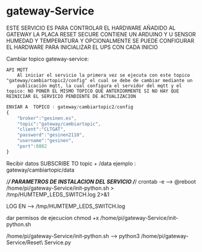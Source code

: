 # gateway-Service

ESTE SERVICIO ES PARA CONTROLAR EL HARDWARE AÑADIDO AL GATEWAY LA PLACA RESET SECURE CONTIENE UN ARDUINO Y U SENSOR HUMEDAD Y TEMPERATURA  Y OPCIONALMENTE SE PUEDE CONFIGURAR EL HARDWARE PARA INICIALIZAR EL UPS CON CADA INICIO

Cambiar topico gateway-service:

	API MQTT 
		Al iniciar el servicio la primera vez se ejecuta con este topico  "gateway/cambiartopic2/config" el cual se debe de cambiar mediante un 
		publicación mqtt, la cual configura el servidor del mqtt y el topico: NO PONER EL MISMO TOPICO QUE ANTERIORMENTE SI NO HAY QUE REINICIAR EL SERVICIO PENDIENTE DE ACTUALIZACION
```javascript		
ENVIAR A  TOPICO : gateway/cambiartopic2/config
{
	"broker":"gesinen.es",
	"topic":"gateway/cambiartopic",
	"client":"CLTGAT",
	"password":"gesinen2110",
	"username":"gesinen",
	"port":8882
}
```
Recibir datos 
SUBSCRIBE TO topic + /data 
	ejemplo : gateway/cambiartopic/data


/***************************************************************************************/
PARAMETROS DE INSTALACION DEL SERVICIO
/***************************************************************************************/
crontab -e  --> @reboot  /home/pi/gateway-Service/init-python.sh > /tmp/HUMTEMP_LEDS_SWITCH.log 2>&1

LOG EN   --> /tmp/HUMTEMP_LEDS_SWITCH.log

dar permisos de ejecucion chmod +x /home/pi/gateway-Service/init-python.sh 

/home/pi/gateway-Service/init-python.sh  -->  python3 /home/pi/gateway-Service/Reset\ Service.py
